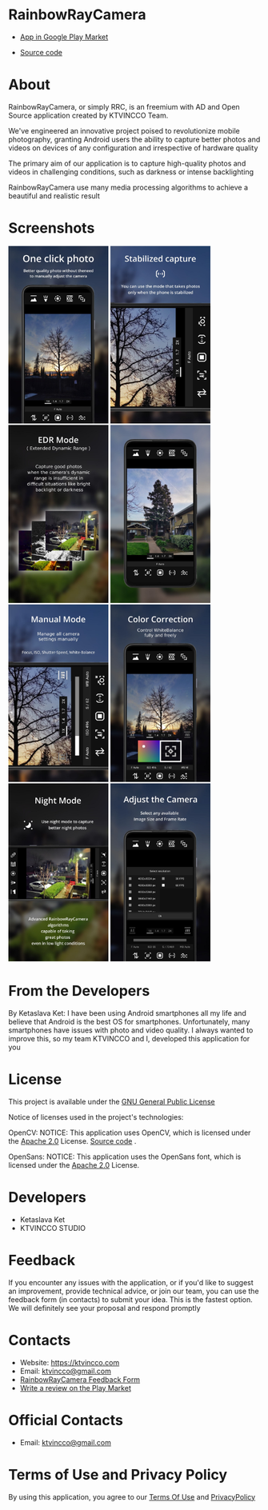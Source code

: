 # RainbowRayCamera

* [App in Google Play Market](https://play.google.com/store/apps/details?id=com.ktvincco.rainbowraycamera)

* [Source code](https://github.com/ketaslava/rainbowraycamera-project)

# About

RainbowRayCamera, or simply RRC, is an freemium with AD and Open Source application created by KTVINCCO Team.

We've engineered an innovative project poised to revolutionize mobile photography, granting Android users the ability to capture better photos and videos on devices of any configuration and irrespective of hardware quality

The primary aim of our application is to capture high-quality photos and videos in challenging conditions, such as darkness or intense backlighting

RainbowRayCamera use many media processing algorithms to achieve a beautiful and realistic result

# Screenshots

<div>
  <img src="https://github.com/ketaslava/rainbowraycamera/blob/main/images/AppPreviewVertical.jpg" alt="drawing" width="200"/>
  <img src="https://github.com/ketaslava/rainbowraycamera/blob/main/images/AppPreviewVertical2.jpg" alt="drawing" width="200"/>
  <img src="https://github.com/ketaslava/rainbowraycamera/blob/main/images/AppPreviewVertical3.jpg" alt="drawing" width="200"/>
  <img src="https://github.com/ketaslava/rainbowraycamera/blob/main/images/AppPreviewVertical4.jpg" alt="drawing" width="200"/>
  <img src="https://github.com/ketaslava/rainbowraycamera/blob/main/images/AppPreviewVertical5.jpg" alt="drawing" width="200"/>
  <img src="https://github.com/ketaslava/rainbowraycamera/blob/main/images/AppPreviewVertical6.jpg" alt="drawing" width="200"/>
  <img src="https://github.com/ketaslava/rainbowraycamera/blob/main/images/AppPreviewVertical7.jpg" alt="drawing" width="200"/>
  <img src="https://github.com/ketaslava/rainbowraycamera/blob/main/images/AppPreviewVertical8.jpg" alt="drawing" width="200"/>
</div>

# From the Developers

By Ketaslava Ket:
I have been using Android smartphones all my life and believe that Android is the best OS for smartphones. Unfortunately, many smartphones have issues with photo and video quality. I always wanted to improve this, so my team KTVINCCO and I, developed this application for you

# License

This project is available under the [GNU General Public License](https://www.gnu.org/licenses/gpl-3.0.en.html#license-text)

Notice of licenses used in the project's technologies:

OpenCV:
NOTICE: This application uses OpenCV, which is licensed under the [Apache 2.0](https://www.apache.org/licenses/LICENSE-2.0") License. [Source code](https://github.com/opencv/opencv) .


OpenSans:
NOTICE: This application uses the OpenSans font, which is licensed under the [Apache 2.0](https://www.apache.org/licenses/LICENSE-2.0") License.


# Developers

* Ketaslava Ket
* KTVINCCO STUDIO

# Feedback

If you encounter any issues with the application, or if you'd like to suggest an improvement, provide technical advice, or join our team, you can use the feedback form (in contacts) to submit your idea. This is the fastest option. We will definitely see your proposal and respond promptly

# Contacts

* Website: https://ktvincco.com
* Email: ktvincco@gmail.com
* [RainbowRayCamera Feedback Form](https://ktvincco.com)
* [Write a review on the Play Market](https://play.google.com/store/apps/details?id=com.ktvincco.rainbowraycamera)

# Official Contacts

* Email: ktvincco@gmail.com

# Terms of Use and Privacy Policy

By using this application, you agree to our [Terms Of Use](https://sites.google.com/view/rainbowraycamera-termsofuse/home) and [PrivacyPolicy](https://sites.google.com/view/rainbowraycamera-privacypolicy/home)



